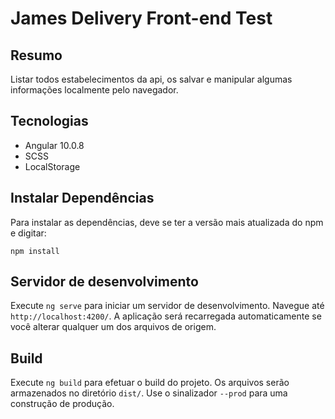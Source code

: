 # James Delivery Front-end Test

## Resumo
Listar todos estabelecimentos da api, os salvar e manipular algumas informações localmente pelo navegador.

## Tecnologias
- Angular 10.0.8
- SCSS
- LocalStorage

## Instalar Dependências
Para instalar as dependências, deve se ter a versão mais atualizada do npm e digitar:

```
npm install
```

## Servidor de desenvolvimento
Execute `ng serve` para iniciar um servidor de desenvolvimento. Navegue até `http://localhost:4200/`. A aplicação será recarregada automaticamente se você alterar qualquer um dos arquivos de origem.

## Build
Execute `ng build` para efetuar o build do projeto. Os arquivos serão armazenados no diretório `dist/`. Use o sinalizador `--prod` para uma construção de produção.
